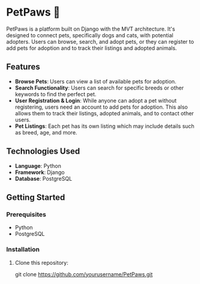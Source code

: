 # PetPaws 🐾

PetPaws is a platform built on Django with the MVT architecture. It's designed to connect pets, specifically dogs and cats, with potential adopters. Users can browse, search, and adopt pets, or they can register to add pets for adoption and to track their listings and adopted animals.

## Features

- **Browse Pets**: Users can view a list of available pets for adoption.
- **Search Functionality**: Users can search for specific breeds or other keywords to find the perfect pet.
- **User Registration & Login**: While anyone can adopt a pet without registering, users need an account to add pets for adoption. This also allows them to track their listings, adopted animals, and to contact other users.
- **Pet Listings**: Each pet has its own listing which may include details such as breed, age, and more.
  
## Technologies Used

- **Language**: Python
- **Framework**: Django
- **Database**: PostgreSQL

## Getting Started

### Prerequisites

- Python
- PostgreSQL

### Installation

1. Clone this repository:

   git clone https://github.com/yourusername/PetPaws.git
